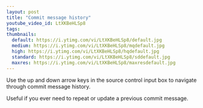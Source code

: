 ```yaml
---
layout: post
title: "Commit message history"
youtube_video_id: LtXKBeHLSp8
tags:
thumbnails:
  default: https://i.ytimg.com/vi/LtXKBeHLSp8/default.jpg
  medium: https://i.ytimg.com/vi/LtXKBeHLSp8/mqdefault.jpg
  high: https://i.ytimg.com/vi/LtXKBeHLSp8/hqdefault.jpg
  standard: https://i.ytimg.com/vi/LtXKBeHLSp8/sddefault.jpg
  maxres: https://i.ytimg.com/vi/LtXKBeHLSp8/maxresdefault.jpg
---
```


Use the up and down arrow keys in the source control input box to navigate through commit message history.

Useful if you ever need to repeat or update a previous commit message.

